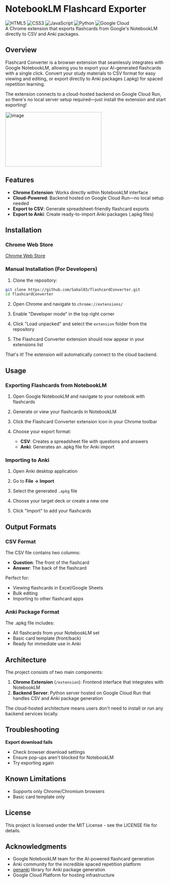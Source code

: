 # NotebookLM Flashcard Exporter
![HTML5](https://img.shields.io/badge/html5-%23E34F26.svg?style=for-the-badge&logo=html5&logoColor=white)
![CSS3](https://img.shields.io/badge/css3-%231572B6.svg?style=for-the-badge&logo=css3&logoColor=white)
![JavaScript](https://img.shields.io/badge/javascript-%23323330.svg?style=for-the-badge&logo=javascript&logoColor=%23F7DF1E)
![Python](https://img.shields.io/badge/python-3670A0?style=for-the-badge&logo=python&logoColor=ffdd54)
![Google Cloud](https://img.shields.io/badge/GoogleCloud-%234285F4.svg?style=for-the-badge&logo=google-cloud&logoColor=white)  
A Chrome extension that exports flashcards from Google's NotebookLM directly to CSV and Anki packages.

## Overview

Flashcard Converter is a browser extension that seamlessly integrates with Google NotebookLM, allowing you to export your AI-generated flashcards with a single click. Convert your study materials to CSV format for easy viewing and editing, or export directly to Anki packages (.apkg) for spaced repetition learning.

The extension connects to a cloud-hosted backend on Google Cloud Run, so there's no local server setup required—just install the extension and start exporting!

<img width="301" height="171" alt="image" src="https://github.com/user-attachments/assets/c983042d-77fd-4251-a1e3-11e30a8a6e1a" />

## Features

- **Chrome Extension**: Works directly within NotebookLM interface
- **Cloud-Powered**: Backend hosted on Google Cloud Run—no local setup needed
- **Export to CSV**: Generate spreadsheet-friendly flashcard exports
- **Export to Anki**: Create ready-to-import Anki packages (.apkg files)

## Installation

### Chrome Web Store

[Chrome Web Store](https://chromewebstore.google.com/detail/gfpdgeimnjeibphkimmeeigedjffdnnp?utm_source=item-share-cb)

### Manual Installation (For Developers)

1. Clone the repository:
```bash
git clone https://github.com/Sahal03/flashcardConverter.git
cd flashcardConverter
```

2. Open Chrome and navigate to `chrome://extensions/`

3. Enable "Developer mode" in the top right corner

4. Click "Load unpacked" and select the `extension` folder from the repository

5. The Flashcard Converter extension should now appear in your extensions list

That's it! The extension will automatically connect to the cloud backend.

## Usage

### Exporting Flashcards from NotebookLM

1. Open Google NotebookLM and navigate to your notebook with flashcards

2. Generate or view your flashcards in NotebookLM

3. Click the Flashcard Converter extension icon in your Chrome toolbar

4. Choose your export format:
   - **CSV**: Creates a spreadsheet file with questions and answers
   - **Anki**: Generates an .apkg file for Anki import

### Importing to Anki

1. Open Anki desktop application

2. Go to **File → Import**

3. Select the generated `.apkg` file

4. Choose your target deck or create a new one

5. Click "Import" to add your flashcards

## Output Formats

### CSV Format

The CSV file contains two columns:
- **Question**: The front of the flashcard
- **Answer**: The back of the flashcard

Perfect for:
- Viewing flashcards in Excel/Google Sheets
- Bulk editing
- Importing to other flashcard apps

### Anki Package Format

The .apkg file includes:
- All flashcards from your NotebookLM set
- Basic card template (front/back)
- Ready for immediate use in Anki

## Architecture

The project consists of two main components:

1. **Chrome Extension** (`/extension`): Frontend interface that integrates with NotebookLM
2. **Backend Server**: Python server hosted on Google Cloud Run that handles CSV and Anki package generation

The cloud-hosted architecture means users don't need to install or run any backend services locally.

## Troubleshooting

**Export download fails**
- Check browser download settings
- Ensure pop-ups aren't blocked for NotebookLM
- Try exporting again

## Known Limitations

- Supports only Chrome/Chromium browsers
- Basic card template only 

## License

This project is licensed under the MIT License - see the LICENSE file for details.

## Acknowledgments

- Google NotebookLM team for the AI-powered flashcard generation
- Anki community for the incredible spaced repetition platform
- [genanki](https://github.com/kerrickstaley/genanki) library for Anki package generation
- Google Cloud Platform for hosting infrastructure
